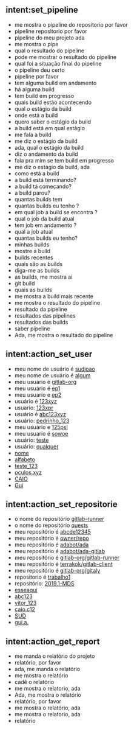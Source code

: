 ## intent:set_pipeline
- me mostra o pipeline do repositorio por favor
- pipeline repositorio por favor
- pipeline do meu projeto ada
- me mostra o pipe
- qual o resultado do pipeline
- pode me mostrar o resultado do pipeline
- qual foi a  situação final do pipeline
- o pipeline deu certo
- pipeline por favor
- tem alguma build em andamento
- há alguma build
- tem build em progresso
- quais build estão acontecendo
- qual o estágio da build
- onde está a build
- quero saber o estágio da build
- a build está em qual estágio
- me fala a build
- me diz o estágio da build
- ada, qual o estágio da build
- diz o andamento da build
- fala pra mim se tem build em progresso
- me diz o estágio da build, ada
- como está a build
- a build está terminando?
- a build tá começando?
- a build parou?
- quantas builds tem
- quantas builds eu tenho ?
- em qual job a build se encontra ?
- qual o job da build atual
- tem job em andamento ?
- qual a job atual
- quantas builds eu tenho?
- minhas builds
- mostre a build
- builds recentes
- quais são as builds
- diga-me as builds
- as builds, me mostra ai 
- git build
- quais as builds
- me mostra a build mais recente
- me mostra o resultado do pipeline
- resultado da pipeline
- resultados das pipelines
- resultados das builds
- saber pipeline
- Ada, me mostra o resultado do pipeline


## intent:action_set_user
- meu nome de usuário é [sudjoao](usuario)
- meu nome de usuário é [algum](usuario)
- meu usuário é [gitlab-org](usuario)
- meu usuário é [ep1](usuario)
- meu usuario e [ep2](usuario)
- usuário é [123xyz](usuario)
- usuario: [123xpr](usuario)
- usuário é [abc123xyz](usuario)
- usuário: [pedrinho_123](usuario)
- meu usuário e [125psl](usuario)
- meu usuario é [sowoe](usuario)
- usuário: [teste](usuario)
- usuário: [qualquer](usuario)
- [nome](usuario)
- [alfabeto](usuario)
- [teste_123](usuario)
- [oculos.xyz](usuario)
- [CAIO](usuario)
- [Gui](usuario)


## intent:action_set_repositorie
- o nome do repositório [gitlab-runner](repositorio)
- o nome do repositório [quests](repositorio)
- meu repositório é [abcde12345](repositorio)
- meu repositório é [owner/repo](repositorio)
- meu repositório é [adabot/ada](repositorio)
- meu repositório é [adabot/ada-gitlab](repositorio)
- meu repositório é [gitlab-org/gitlab-runner](repositorio)
- meu repositório é [terrakok/gitlab-client](repositorio)
- meu repositório é [gitlab-org/gitaly](repositorio)
- repositorio é [trabalho1](repositorio)
- repositório: [2019.1-MDS](repositorio)
- [esseaqui](repositorio)
- [abc123](repositorio)
- [vitor_123](repositorio)
- [caio.c12](repositorio)
- [SUD](repositorio)
- [gui.a.](repositorio)

## intent:action_get_report
- me manda o relatório do projeto
- relatório, por favor
- ada, me manda o relatório
- me mostra o relatório
- cadê o relatório
- me mostra o relatorio, ada
- Ada, me mostra o relatório
- relatório, por favor
- me mostra o relatório, ada
- me mostra o relatorio, ada
- relatório
